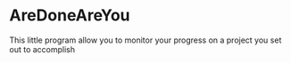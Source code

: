 # AreDoneAreYou
This little program allow you to monitor your progress on a project you set out to accomplish
